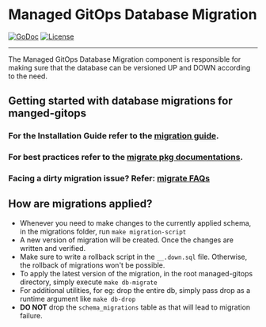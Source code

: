 # Managed GitOps Database Migration

[![GoDoc](https://godoc.org/github.com/maysunfaisal/managed-gitops/migration?status.svg)](https://pkg.go.dev/mod/github.com/maysunfaisal/managed-gitops/migration)
[![License](https://img.shields.io/:license-apache-blue.svg)](http://www.apache.org/licenses/LICENSE-2.0.html)

----

The Managed GitOps Database Migration component is responsible for making sure that the database can be versioned UP and DOWN according to the need.

## Getting started with database migrations for manged-gitops

### For the Installation Guide refer to the [migration guide](https://github.com/golang-migrate/migrate/blob/master/cmd/migrate/README.md).

### For best practices refer to the [migrate pkg documentations](https://github.com/golang-migrate/migrate/blob/master/MIGRATIONS.md).

### Facing a dirty migration issue? Refer: [migrate FAQs](https://github.com/golang-migrate/migrate/blob/master/FAQ.md#what-does-dirty-database-mean)

## How are migrations applied? 

- Whenever you need to make changes to the currently applied schema, in the migrations folder, run `make migration-script`
- A new version of migration will be created. Once the changes are written and verified.
- Make sure to write a rollback script in the `__.down.sql` file. Otherwise, the rollback of migrations won't be possible.
- To apply the latest version of the migration, in the root managed-gitops directory, simply execute `make db-migrate`
- For additional utilities, for eg: drop the entire db, simply pass drop as a runtime argument like `make db-drop`
- **DO NOT** drop the `schema_migrations` table as that will lead to migration failure.

